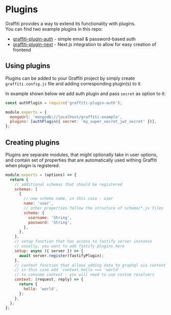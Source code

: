 # Plugins

Graffiti provides a way to extend its functionality with plugins.  
You can find two example plugins in this repo:

- [graffiti-plugin-auth](../packages/graffiti-plugin-auth) - simple email & password-based auth
- [graffiti-plugin-next](../packages/graffiti-plugin-next) - Next.js integration to allow for easy creation of frontend

## Using plugins

Plugins can be added to your Graffiti project by simply create `graffiti.config.js` file and adding corresponding plugin(s) to it.

In example shown below we add auth plugin and pass `secret` as option to it:

```js
const authPlugin = require('graffiti-plugin-auth');

module.exports = {
  mongoUrl: 'mongodb://localhost/graffiti-example',
  plugins: [authPlugin({ secret: 'my_super_secret_jwt_secret' })],
};
```

## Creating plugins

Plugins are separate modules, that might optionally take in user options, and contain set of properties that are automatically used withing Graffiti when plugin is registered.

```js
module.exports = (options) => {
  return {
    // additional schemas that should be registered
    schemas: [
      {
        // new schema name, in this case - user
        name: 'user',
        // other properties follow the structure of schema/*.js files
        schema: {
          username: 'String',
          password: 'String',
        },
      },
    ],
    // setup function that has access to fastify server instance
    // usually, you want to add fastify plugins here
    setup: async ({ server }) => {
      await server.register(fastifyPlugin);
    },
    // context function that allows adding data to graphql via context
    // in this case add `context.hello === 'world'`
    // to consume context - you will need to use custom resolvers
    context: (request, reply) => {
      return {
        hello: 'world',
      };
    },
  };
};
```
